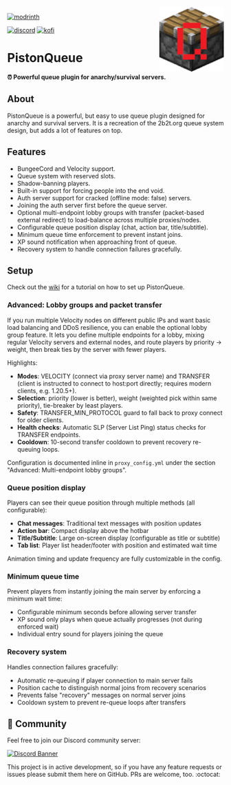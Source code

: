 <img align="right" src="https://github.com/AlexProgrammerDE/PistonQueue/blob/main/images/logo.png?raw=true" height="150" width="150">

[![modrinth](https://cdn.jsdelivr.net/npm/@intergrav/devins-badges@3/assets/cozy/available/modrinth_vector.svg)](https://modrinth.com/plugin/pistonqueue)

[![discord](https://cdn.jsdelivr.net/npm/@intergrav/devins-badges@3/assets/cozy/social/discord-singular_vector.svg)](https://discord.gg/J9bmJNuTJm) [![kofi](https://cdn.jsdelivr.net/npm/@intergrav/devins-badges@3/assets/cozy/donate/kofi-singular_vector.svg)](https://ko-fi.com/alexprogrammerde)

# PistonQueue

**⏰️ Powerful queue plugin for anarchy/survival servers.**

## About

PistonQueue is a powerful, but easy to use queue plugin designed for anarchy and survival servers.
It is a recreation of the 2b2t.org queue system design, but adds a lot of features on top.

## Features

* BungeeCord and Velocity support.
* Queue system with reserved slots.
* Shadow-banning players.
* Built-in support for forcing people into the end void.
* Auth server support for cracked (offline mode: false) servers. 
* Joining the auth server first before the queue server.
* Optional multi-endpoint lobby groups with transfer (packet-based external redirect) to load-balance across multiple proxies/nodes.
* Configurable queue position display (chat, action bar, title/subtitle).
* Minimum queue time enforcement to prevent instant joins.
* XP sound notification when approaching front of queue.
* Recovery system to handle connection failures gracefully.

## Setup

Check out the [wiki](https://github.com/AlexProgrammerDE/PistonQueue/wiki) for a tutorial on how to set up PistonQueue.

### Advanced: Lobby groups and packet transfer

If you run multiple Velocity nodes on different public IPs and want basic load balancing and DDoS resilience, you can enable the optional lobby group feature. It lets you define multiple endpoints for a lobby, mixing regular Velocity servers and external nodes, and route players by priority → weight, then break ties by the server with fewer players.

Highlights:
- **Modes**: VELOCITY (connect via proxy server name) and TRANSFER (client is instructed to connect to host:port directly; requires modern clients, e.g. 1.20.5+).
- **Selection**: priority (lower is better), weight (weighted pick within same priority), tie-breaker by least players.
- **Safety**: TRANSFER_MIN_PROTOCOL guard to fall back to proxy connect for older clients.
- **Health checks**: Automatic SLP (Server List Ping) status checks for TRANSFER endpoints.
- **Cooldown**: 10-second transfer cooldown to prevent recovery re-queuing loops.

Configuration is documented inline in `proxy_config.yml` under the section "Advanced: Multi-endpoint lobby groups".

### Queue position display

Players can see their queue position through multiple methods (all configurable):
- **Chat messages**: Traditional text messages with position updates
- **Action bar**: Compact display above the hotbar
- **Title/Subtitle**: Large on-screen display (configurable as title or subtitle)
- **Tab list**: Player list header/footer with position and estimated wait time

Animation timing and update frequency are fully customizable in the config.

### Minimum queue time

Prevent players from instantly joining the main server by enforcing a minimum wait time:
- Configurable minimum seconds before allowing server transfer
- XP sound only plays when queue actually progresses (not during enforced wait)
- Individual entry sound for players joining the queue

### Recovery system

Handles connection failures gracefully:
- Automatic re-queuing if player connection to main server fails
- Position cache to distinguish normal joins from recovery scenarios
- Prevents false "recovery" messages on normal server joins
- Cooldown system to prevent re-queue loops after transfers

## 🌈 Community

Feel free to join our Discord community server:

[![Discord Banner](https://discord.com/api/guilds/739784741124833301/widget.png?style=banner2)](https://discord.gg/J9bmJNuTJm)

This project is in active development, so if you have any feature requests or issues please submit them here on GitHub. PRs are welcome, too. :octocat:

